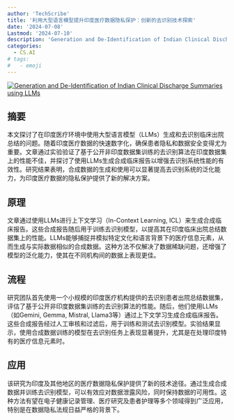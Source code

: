 ```yaml
---
author: 'TechScribe'
title: '利用大型语言模型提升印度医疗数据隐私保护：创新的去识别技术探索'
date: '2024-07-08'
Lastmod: '2024-07-10'
description: 'Generation and De-Identification of Indian Clinical Discharge Summaries using LLMs'
categories:
  - CS.AI
# tags:
#   - emoji
---
```


[![Generation and De-Identification of Indian Clinical Discharge Summaries using LLMs](https://arxiv-research-1301205113.cos.ap-guangzhou.myqcloud.com/images/2407.05887v1.pdf_0.jpg)](https://arxiv.org/abs/2407.05887v1)

## 摘要

本文探讨了在印度医疗环境中使用大型语言模型（LLMs）生成和去识别临床出院总结的问题。随着印度医疗数据的快速数字化，确保患者隐私和数据安全变得尤为重要。文章通过实验验证了基于公开非印度数据集训练的去识别算法在印度数据集上的性能不佳，并探讨了使用LLMs生成合成临床报告以增强去识别系统性能的有效性。研究结果表明，合成数据的生成和使用可以显著提高去识别系统的泛化能力，为印度医疗数据的隐私保护提供了新的解决方案。<!--more-->

## 原理

文章通过使用LLMs进行上下文学习（In-Context Learning, ICL）来生成合成临床报告。这些合成报告随后用于训练去识别模型，以提高其在印度临床出院总结数据集上的性能。LLMs能够捕捉并模拟特定文化和语言背景下的医疗信息元素，从而生成与实际数据相似的合成数据。这种方法不仅解决了数据稀缺问题，还增强了模型的泛化能力，使其在不同机构间的数据上表现更佳。

## 流程

研究团队首先使用一个小规模的印度医疗机构提供的去识别患者出院总结数据集，评估了基于公开非印度数据集训练的去识别算法的性能。随后，他们使用LLMs（如Gemini, Gemma, Mistral, Llama3等）通过上下文学习生成合成临床报告。这些合成报告经过人工审核和过滤后，用于训练和测试去识别模型。实验结果显示，使用合成数据训练的模型在去识别任务上表现显著提升，尤其是在处理印度特有的医疗信息元素时。

## 应用

该研究为印度及其他地区的医疗数据隐私保护提供了新的技术途径。通过生成合成数据并训练去识别模型，可以有效应对数据泄露风险，同时保持数据的可用性。这种方法有望在电子健康记录管理、医疗研究及患者护理等多个领域得到广泛应用，特别是在数据隐私法规日益严格的背景下。